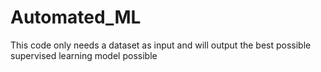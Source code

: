 # Automated_ML
This code only needs a dataset as input and will output the best possible supervised learning model possible
